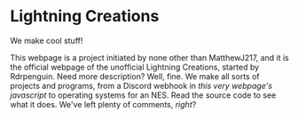 Lightning Creations
===================
We make cool stuff!

This webpage is a project initiated by none other than MatthewJ217, and it is the official webpage of the unofficial Lightning Creations, started by Rdrpenguin. Need more description? Well, fine. We make all sorts of projects and programs, from a Discord webhook in *this very webpage's javascript* to operating systems for an NES. Read the source code to see what it does. We've left plenty of comments, *right*?